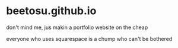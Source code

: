 # beetosu.github.io
don't mind me, jus makin a portfolio website on the cheap

everyone who uses squarespace is a chump who can't be bothered
